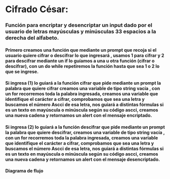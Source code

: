 # Cifrado César:
### Función para encriptar y desencriptar un input dado por el usuario de letras mayúsculas y minúsculas 33 espacios a la derecha del alfabeto.

#### Primero creamos una función que mediante un prompt que recoja si el usuario quiere cifrar o descifrar lo que ingresará , usamos 1 para cifrar y 2 para descifrar mediante un if lo guíamos a una u otra función (cifrar o descifrar), con un do while repetiremos la función hasta que sea 1 o 2 lo que se ingrese.

#### Si ingresa (1) lo guiará a la función cifrar que pide mediante un prompt la palabra que quiere cifrar creamos una variable de tipo string vacía , con un for recorremos toda la palabra ingresada, creamos una variable que identifique el carácter a cifrar, comprobamos que sea una letra y buscamos el número Ascci de esa letra, nos guiará a distintas fórmulas si es un texto en mayúscula o minúscula según su código ascci, creamos una nueva cadena y retornamos un alert con el mensaje encriptado.

#### Si ingresa (2) lo guiará a la función descifrar que pide mediante un prompt la palabra que quiere descifrar, creamos una variable de tipo string vacía , con un for recorremos toda la palabra ingresada, creamos una variable que identifique el carácter a cifrar, comprobamos que sea una letra y buscamos el número Ascci de esa letra, nos guiará a distintas fórmulas si es un texto en mayúscula o minúscula según su código ascci, creamos una nueva cadena y retornamos un alert con el mensaje desencriptado.


**Diagrama de flujo**